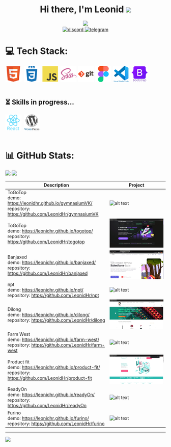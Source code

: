 <h1 align="center">
  Hi there, I'm Leonid
  <img src="https://github.com/blackcater/blackcater/raw/main/images/Hi.gif" height="32"/></h1>
</h1>

<div id="header" align="center">
  <img src="https://i.pinimg.com/originals/e4/26/70/e426702edf874b181aced1e2fa5c6cde.gif" width="300"/>
</div>

<div id="badges" align="center">
  <a target="blank" href="https://discord.gg/#6476">
    <img src="https://img.shields.io/badge/Discord-blueviolet?style=for-the-badge&logo=discord&logoColor=white" alt="discord"/>
  </a>
  <a target="blank" href="https://t.me/Lim0nid">
    <img src="https://img.shields.io/badge/Telegram-blue?style=for-the-badge&logo=telegram&logoColor=blue" alt="telegram"/>
  </a>
</div>


# 💻 Tech Stack:
<div>
  <img src="https://github.com/devicons/devicon/blob/master/icons/html5/html5-original.svg" title="HTML5" alt="HTML" width="50" height="50"/>&nbsp;
  <img src="https://github.com/devicons/devicon/blob/master/icons/css3/css3-plain-wordmark.svg"  title="CSS3" alt="CSS" width="50" height="50"/>&nbsp;
  <img src="https://github.com/devicons/devicon/blob/master/icons/javascript/javascript-original.svg" title="JavaScript" alt="JavaScript" width="50" height="50"/>&nbsp;
  <img src="https://github.com/devicons/devicon/blob/master/icons/sass/sass-original.svg" title="Sass" **alt="Sass" width="50" height="50"/>
  <img src="https://github.com/devicons/devicon/blob/master/icons/git/git-original-wordmark.svg" title="Git" **alt="Git" width="50" height="50"/>
  <img src="https://github.com/devicons/devicon/blob/master/icons/figma/figma-original.svg" title="figma" alt="figma" width="50" height="50"/>&nbsp;
  <img src="https://github.com/devicons/devicon/blob/master/icons/vscode/vscode-original-wordmark.svg"  title="vscode" alt="vscode" width="50" height="50"/>&nbsp;
  <img src="https://github.com/devicons/devicon/blob/master/icons/bootstrap/bootstrap-original-wordmark.svg"  title="bootstrap" alt="bootstrap" width="50" height="50"/>&nbsp;
</div>
<br>

## :hourglass_flowing_sand: **Skills in progress...** ##

<div>
  <img src="https://github.com/devicons/devicon/blob/master/icons/react/react-original-wordmark.svg" title="React" alt="React" width="50" height="50"/>&nbsp;
  <img src="https://github.com/devicons/devicon/blob/master/icons/wordpress/wordpress-original.svg" title="wordpress" alt="wordpress" width="50" height="50"/>&nbsp;
</div>
<br>

# 📊 GitHub Stats:
![](https://github-readme-stats.vercel.app/api?username=LeonidHr&theme=dark&hide_border=false&include_all_commits=false&count_private=false)
![](https://github-readme-stats.vercel.app/api/top-langs/?username=LeonidHr&theme=dark&hide_border=false&include_all_commits=false&count_private=false&layout=compact)

| Description  | Project |
| ------------- | ------------- |
| ToGoTop <br/> demo: https://leonidhr.github.io/gymnasiumVK/ <br/> repository: https://github.com/LeonidHr/gymnasiumVK | ![alt text](https://github.com/LeonidHr/gymnasiumVK/blob/result/img/preview.gif "gymnasiumVK") |
| ToGoTop <br/> demo: https://leonidhr.github.io/togotop/ <br/> repository: https://github.com/LeonidHr/togotop | ![alt text](https://github.com/LeonidHr/togotop/blob/preview/img/preview.gif "togotop") |
| Banjaxed <br/> demo: https://leonidhr.github.io/banjaxed/ <br/> repository: https://github.com/LeonidHr/banjaxed | ![alt text](https://github.com/LeonidHr/banjaxed/blob/result/img/giphy.gif "banjaxed") |
| npt <br/> demo: https://leonidhr.github.io/npt/ <br/> repository: https://github.com/LeonidHr/npt | ![alt text](https://github.com/LeonidHr/npt/blob/result/img/preview.gif "npt") |
| Dilong <br/> demo: https://leonidhr.github.io/dilong/ <br/> repository: https://github.com/LeonidHr/dilong | ![alt text](https://github.com/LeonidHr/dilong/blob/main/src/img/preview.gif "Dilong") |
| Farm West <br/> demo: https://leonidhr.github.io/farm-west/ <br/> repository: https://github.com/LeonidHr/farm-west | ![alt text](https://github.com/LeonidHr/farm-west/blob/master/src/img/preview.gif "Farm West") |
| Product fit <br/> demo: https://leonidhr.github.io/product-fit/ <br/> repository: https://github.com/LeonidHr/product-fit| ![alt text](https://github.com/LeonidHr/product-fit/blob/master/src/img/preview.gif "Farm West") |
| ReadyOn <br/> demo: https://leonidhr.github.io/readyOn/ <br/> repository: https://github.com/LeonidHr/readyOn| ![alt text](https://github.com/LeonidHr/readyOn/blob/master/src/img/preview.gif "ReadyOn") |
| Furino <br/> demo: https://leonidhr.github.io/furino/ <br/> repository: https://github.com/LeonidHr/furino| ![alt text](https://github.com/LeonidHr/furino/blob/master/src/img/preview.gif "Furino") |

---
[![](https://visitcount.itsvg.in/api?id=LeonidHr&icon=5&color=10)](https://visitcount.itsvg.in)
